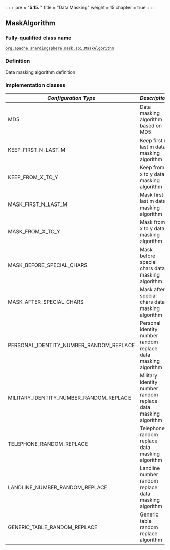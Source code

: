 +++
pre = "<b>5.15. </b>"
title = "Data Masking"
weight = 15
chapter = true
+++

## MaskAlgorithm

### Fully-qualified class name

[`org.apache.shardingsphere.mask.spi.MaskAlgorithm`](https://github.com/apache/shardingsphere/blob/master/features/mask/api/src/main/java/org/apache/shardingsphere/mask/spi/MaskAlgorithm.java)

### Definition

Data masking algorithm definition

### Implementation classes

| *Configuration Type*                    | *Description*                                                  | *Fully-qualified class name* |
| --------------------------------------- | -------------------------------------------------------------- | ---------------------------- |
| MD5                                     | Data masking algorithm based on MD5                            | [`org.apache.shardingsphere.mask.algorithm.hash.MD5MaskAlgorithm`](https://github.com/apache/shardingsphere/blob/master/features/mask/core/src/main/java/org/apache/shardingsphere/mask/algorithm/hash/MD5MaskAlgorithm.java) |
| KEEP_FIRST_N_LAST_M                     | Keep first n last m data masking algorithm                     | [`org.apache.shardingsphere.mask.algorithm.cover.KeepFirstNLastMMaskAlgorithm`](https://github.com/apache/shardingsphere/blob/master/features/mask/core/src/main/java/org/apache/shardingsphere/mask/algorithm/cover/KeepFirstNLastMMaskAlgorithm.java) |
| KEEP_FROM_X_TO_Y                        | Keep from x to y data masking algorithm                        | [`org.apache.shardingsphere.mask.algorithm.cover.KeepFromXToYMaskAlgorithm`](https://github.com/apache/shardingsphere/blob/master/features/mask/core/src/main/java/org/apache/shardingsphere/mask/algorithm/cover/KeepFromXToYMaskAlgorithm.java) |
| MASK_FIRST_N_LAST_M                     | Mask first n last m data masking algorithm                     | [`org.apache.shardingsphere.mask.algorithm.cover.MaskFirstNLastMMaskAlgorithm`](https://github.com/apache/shardingsphere/blob/master/features/mask/core/src/main/java/org/apache/shardingsphere/mask/algorithm/cover/MaskFirstNLastMMaskAlgorithm.java) |
| MASK_FROM_X_TO_Y                        | Mask from x to y data masking algorithm                        | [`org.apache.shardingsphere.mask.algorithm.cover.MaskFromXToYMaskAlgorithm`](https://github.com/apache/shardingsphere/blob/master/features/mask/core/src/main/java/org/apache/shardingsphere/mask/algorithm/cover/MaskFromXToYMaskAlgorithm.java) |
| MASK_BEFORE_SPECIAL_CHARS               | Mask before special chars data masking algorithm               | [`org.apache.shardingsphere.mask.algorithm.cover.MaskBeforeSpecialCharsAlgorithm`](https://github.com/apache/shardingsphere/blob/master/features/mask/core/src/main/java/org/apache/shardingsphere/mask/algorithm/cover/MaskBeforeSpecialCharsAlgorithm.java) |
| MASK_AFTER_SPECIAL_CHARS                | Mask after special chars data masking algorithm                | [`org.apache.shardingsphere.mask.algorithm.cover.MaskAfterSpecialCharsAlgorithm`](https://github.com/apache/shardingsphere/blob/master/features/mask/core/src/main/java/org/apache/shardingsphere/mask/algorithm/cover/MaskAfterSpecialCharsAlgorithm.java) |
| PERSONAL_IDENTITY_NUMBER_RANDOM_REPLACE | Personal identity number random replace data masking algorithm | [`org.apache.shardingsphere.mask.algorithm.replace.PersonalIdentityNumberRandomReplaceAlgorithm`](https://github.com/apache/shardingsphere/blob/master/features/mask/core/src/main/java/org/apache/shardingsphere/mask/algorithm/replace/PersonalIdentityNumberRandomReplaceAlgorithm.java) |
| MILITARY_IDENTITY_NUMBER_RANDOM_REPLACE | Military identity number random replace data masking algorithm | [`org.apache.shardingsphere.mask.algorithm.replace.MilitaryIdentityNumberRandomReplaceAlgorithm`](https://github.com/apache/shardingsphere/blob/master/features/mask/core/src/main/java/org/apache/shardingsphere/mask/algorithm/replace/MilitaryIdentityNumberRandomReplaceAlgorithm.java) |
| TELEPHONE_RANDOM_REPLACE                | Telephone random replace data masking algorithm                | [`org.apache.shardingsphere.mask.algorithm.replace.TelephoneRandomReplaceAlgorithm`](https://github.com/apache/shardingsphere/blob/master/features/mask/core/src/main/java/org/apache/shardingsphere/mask/algorithm/replace/TelephoneRandomReplaceAlgorithm.java) |
| LANDLINE_NUMBER_RANDOM_REPLACE          | Landline number random replace data masking algorithm            | [`org.apache.shardingsphere.mask.algorithm.replace.LandlineNumberRandomAlgorithm`](https://github.com/apache/shardingsphere/blob/master/features/mask/core/src/main/java/org/apache/shardingsphere/mask/algorithm/replace/LandlineNumberRandomAlgorithm.java) |
| GENERIC_TABLE_RANDOM_REPLACE            |  Generic table random replace algorithm                        | [`org.apache.shardingsphere.mask.algorithm.replace.GenericTableRandomReplaceAlgorithm`](https://github.com/apache/shardingsphere/blob/master/features/mask/core/src/main/java/org/apache/shardingsphere/mask/algorithm/replace/GenericTableRandomReplaceAlgorithm.java)                 |

